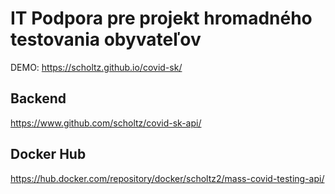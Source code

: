 # IT Podpora pre projekt hromadného testovania obyvateľov

DEMO: https://scholtz.github.io/covid-sk/

## Backend
https://www.github.com/scholtz/covid-sk-api/

## Docker Hub
https://hub.docker.com/repository/docker/scholtz2/mass-covid-testing-api/
